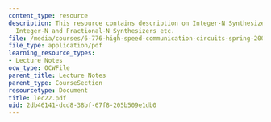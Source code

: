 ```yaml
---
content_type: resource
description: This resource contains description on Integer-N Synthesizers, Noise in
  Integer-N and Fractional-N Synthesizers etc.
file: /media/courses/6-776-high-speed-communication-circuits-spring-2005/2db46141dcd838bf67f8205b509e1db0_lec22.pdf
file_type: application/pdf
learning_resource_types:
- Lecture Notes
ocw_type: OCWFile
parent_title: Lecture Notes
parent_type: CourseSection
resourcetype: Document
title: lec22.pdf
uid: 2db46141-dcd8-38bf-67f8-205b509e1db0
---
```

